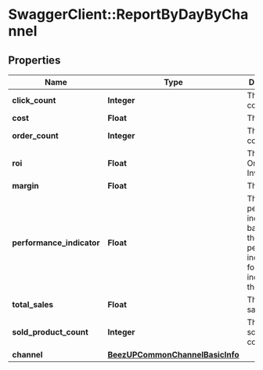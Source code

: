 # SwaggerClient::ReportByDayByChannel

## Properties
Name | Type | Description | Notes
------------ | ------------- | ------------- | -------------
**click_count** | **Integer** | The click count | 
**cost** | **Float** | The cost | 
**order_count** | **Integer** | The order count | 
**roi** | **Float** | The Return On Investment | 
**margin** | **Float** | The margin | 
**performance_indicator** | **Float** | The performance indicator based on the performance indicator formula indicated in the request | 
**total_sales** | **Float** | The total sales | 
**sold_product_count** | **Integer** | The product sold count count | 
**channel** | [**BeezUPCommonChannelBasicInfo**](BeezUPCommonChannelBasicInfo.md) |  | 


